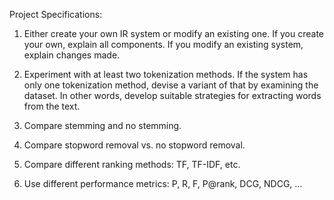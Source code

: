 Project Specifications:

1. Either create your own IR system or modify an existing one. If you create your own, explain all components. If you modify an existing system, explain changes made.

2. Experiment with at least two tokenization methods. If the system has only one tokenization method, devise a variant of that by examining the dataset. In other words, develop suitable strategies for extracting words from the text.

3. Compare stemming and no stemming.

4. Compare stopword removal vs. no stopword removal.

5. Compare different ranking methods: TF, TF-IDF, etc.

6. Use different performance metrics: P, R, F, P@rank, DCG, NDCG, ...
